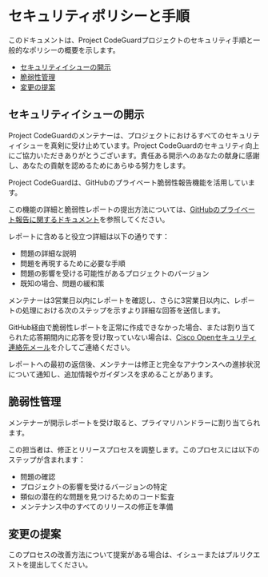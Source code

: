# セキュリティポリシーと手順

このドキュメントは、Project CodeGuardプロジェクトのセキュリティ手順と一般的なポリシーの概要を示します。

- [セキュリティイシューの開示](#セキュリティイシューの開示)
- [脆弱性管理](#脆弱性管理)
- [変更の提案](#変更の提案)

## セキュリティイシューの開示

Project CodeGuardのメンテナーは、プロジェクトにおけるすべてのセキュリティイシューを真剣に受け止めています。Project CodeGuardのセキュリティ向上にご協力いただきありがとうございます。責任ある開示へのあなたの献身に感謝し、あなたの貢献を認めるためにあらゆる努力をします。

Project CodeGuardは、GitHubのプライベート脆弱性報告機能を活用しています。

この機能の詳細と脆弱性レポートの提出方法については、[GitHubのプライベート報告に関するドキュメント](https://docs.github.com/code-security/security-advisories/guidance-on-reporting-and-writing-information-about-vulnerabilities/privately-reporting-a-security-vulnerability)を参照してください。

レポートに含めると役立つ詳細は以下の通りです：

- 問題の詳細な説明
- 問題を再現するために必要な手順
- 問題の影響を受ける可能性があるプロジェクトのバージョン
- 既知の場合、問題の緩和策

メンテナーは3営業日以内にレポートを確認し、さらに3営業日以内に、レポートの処理における次のステップを示すより詳細な回答を送信します。

GitHub経由で脆弱性レポートを正常に作成できなかった場合、または割り当てられた応答期間内に応答を受け取っていない場合は、[Cisco Openセキュリティ連絡先メール](mailto:oss-security@cisco.com)を介してご連絡ください。

レポートへの最初の返信後、メンテナーは修正と完全なアナウンスへの進捗状況について通知し、追加情報やガイダンスを求めることがあります。

## 脆弱性管理

メンテナーが開示レポートを受け取ると、プライマリハンドラーに割り当てられます。

この担当者は、修正とリリースプロセスを調整します。このプロセスには以下のステップが含まれます：

- 問題の確認
- プロジェクトの影響を受けるバージョンの特定
- 類似の潜在的な問題を見つけるためのコード監査
- メンテナンス中のすべてのリリースの修正を準備

## 変更の提案

このプロセスの改善方法について提案がある場合は、イシューまたはプルリクエストを提出してください。
